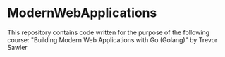 # ModernWebApplications

This repository contains code written for the purpose of the following course:
"Building Modern Web Applications with Go (Golang)" by Trevor Sawler
